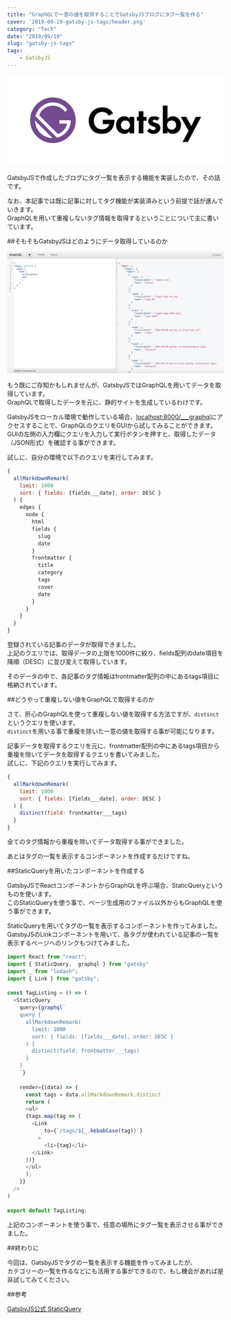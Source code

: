 ```yaml
---
title: "GraphQLで一意の値を取得することでGatsbyJSブログにタグ一覧を作る"
cover: '2019-09-19-gatsby-js-tags/header.png'
category: "Tech"
date: "2019/09/19"
slug: "gatsby-js-tags"
tags:
    - GatsbyJS
---
```


![GatsbyJS](./gatsby.png)

GatsbyJSで作成したブログにタグ一覧を表示する機能を実装したので、その話です。

なお、本記事では既に記事に対してタグ機能が実装済みという前提で話が進んでいきます。  
GraphQLを用いて重複しないタグ情報を取得するということについて主に書いています。  

##そもそもGatsbyJSはどのようにデータ取得しているのか

![GraphQL](./graphql-gui.png)

もう既にご存知かもしれませんが、GatsbyJSではGraphQLを用いてデータを取得しています。  
GraphQLで取得したデータを元に、静的サイトを生成しているわけです。

GatsbyJSをローカル環境で動作している場合、[localhost:8000/___graphql](http://localhost:8000/___graphql)にアクセスすることで、GraphQLのクエリをGUIから試してみることができます。  
GUIの左側の入力欄にクエリを入力して実行ボタンを押すと、取得したデータ（JSON形式）を確認する事ができます。  

試しに、自分の環境で以下のクエリを実行してみます。

```JavaScript
{
  allMarkdownRemark(
    limit: 1000
    sort: { fields: [fields___date], order: DESC }
  ) {
    edges {
      node {
        html
        fields {
          slug
          date
        }
        frontmatter {
          title
          category
          tags
          cover
          date
        }
      }
    }
  }
}
```

登録されている記事のデータが取得できました。  
上記のクエリでは、取得データの上限を1000件に絞り、fields配列のdate項目を降順（DESC）に並び変えて取得しています。

そのデータの中で、各記事のタグ情報はfrontmatter配列の中にあるtags項目に格納されています。  

##どうやって重複しない値をGraphQLで取得するのか

さて、肝心のGraphQLを使って重複しない値を取得する方法ですが、`distinct`というクエリを使います。  
`distinct`を用いる事で重複を除いた一意の値を取得する事が可能になります。

記事データを取得するクエリを元に、frontmatter配列の中にあるtags項目から重複を除いてデータを取得するクエリを書いてみました。  
試しに、下記のクエリを実行してみます。

```JavaScript
{
  allMarkdownRemark(
    limit: 1000
    sort: { fields: [fields___date], order: DESC }
  ) {
    distinct(field: frontmatter___tags)
  }
}
```

全てのタグ情報から重複を除いてデータ取得する事ができました。  

あとはタグの一覧を表示するコンポーネントを作成するだけですね。

##StaticQueryを用いたコンポーネントを作成する

GatsbyJSでReactコンポーネントからGraphQLを呼ぶ場合、StaticQueryというものを使います。  
このStaticQueryを使う事で、ページ生成用のファイル以外からもGraphQLを使う事ができます。

StaticQueryを用いてタグの一覧を表示するコンポーネントを作ってみました。  
GatsbyJSのLinkコンポーネントを用いて、各タグが使われている記事の一覧を表示するページへのリンクもつけてみました。

```javascript
import React from "react";
import { StaticQuery,  graphql } from "gatsby"
import _ from "lodash";
import { Link } from "gatsby";

const TagListing = () => (
  <StaticQuery
    query={graphql`
    query {
      allMarkdownRemark(
        limit: 1000
        sort: { fields: [fields___date], order: DESC }
      ) {
        distinct(field: frontmatter___tags)
      }
    }
    `}

    render={(data) => {
      const tags = data.allMarkdownRemark.distinct
      return (
      <ul>
      {tags.map(tag => (
        <Link
            to={`/tags/${_.kebabCase(tag)}`}
          >
            <li>{tag}</li>
        </Link>
      ))}
      </ul>
      );
    }}
  />
)

export default TagListing;
```

上記のコンポーネントを使う事で、任意の場所にタグ一覧を表示させる事ができました。

##終わりに

今回は、GatsbyJSでタグの一覧を表示する機能を作ってみましたが、  
カテゴリーの一覧を作るなどにも活用する事ができるので、もし機会があれば是非試してみてください。

##参考

[GatsbyJS公式 StaticQuery](https://www.gatsbyjs.org/docs/static-query/)
